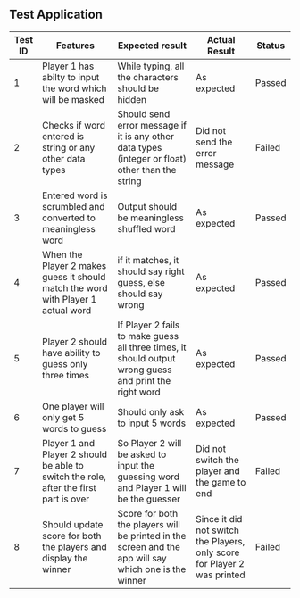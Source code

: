 ## **Test Application**

| Test ID | Features                                                                              | Expected result                                                                                        | Actual Result                                                            | Status |
|---------|---------------------------------------------------------------------------------------|--------------------------------------------------------------------------------------------------------|--------------------------------------------------------------------------|--------|
| 1       | Player 1 has abilty to input the word which will be masked                            | While typing, all the characters should be hidden                                                      | As expected                                                              | Passed |
| 2       | Checks if word entered is string or any other data types                              | Should send error message if it is any other data types (integer or float) other than the string       | Did not send the error message                                           | Failed |
| 3       | Entered word is scrumbled and converted to meaningless word                          | Output should be meaningless shuffled word                                                             | As expected                                                              | Passed |
| 4       | When the Player 2 makes guess it should match the word with Player 1 actual word    | if it matches, it should say right guess, else should say wrong                                        | As expected                                                              | Passed |
| 5       | Player 2 should have ability to guess only three times                                | If Player 2 fails to make guess all three times, it should output wrong guess and print the right word | As expected                                                              | Passed |
| 6       | One player will only get 5 words to guess                                             | Should only ask to input 5 words                                                                       | As expected                                                              | Passed |
| 7       | Player 1 and Player 2 should be able to switch the role, after the first part is over | So Player 2 will be asked to input the guessing word and Player 1 will be the guesser                  | Did not switch the player and the game to end                            | Failed |
| 8       | Should update score for both the players and display the winner                       | Score for both the players will be printed in the screen and the app will say which one is the winner  | Since it did not switch the Players, only score for Player 2 was printed | Failed |